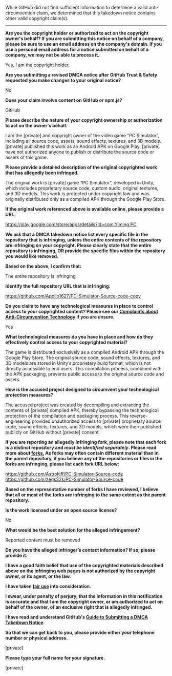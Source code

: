 While GitHub did not find sufficient information to determine a valid anti-circumvention claim, we determined that this takedown notice contains other valid copyright claim(s).

---

**Are you the copyright holder or authorized to act on the copyright owner's behalf? If you are submitting this notice on behalf of a company, please be sure to use an email address on the company's domain. If you use a personal email address for a notice submitted on behalf of a company, we may not be able to process it.**

Yes, I am the copyright holder.

**Are you submitting a revised DMCA notice after GitHub Trust & Safety requested you make changes to your original notice?**

No

**Does your claim involve content on GitHub or npm.js?**

GitHub

**Please describe the nature of your copyright ownership or authorization to act on the owner's behalf.**

I am the [private] and copyright owner of the video game “PC Simulator”, including all source code, assets, sound effects, textures, and 3D models. [private] published this work as an Android APK on Google Play. [private] have not authorized anyone to publish or distribute the source code or assets of this game.

**Please provide a detailed description of the original copyrighted work that has allegedly been infringed.**

The original work is [private] game “PC Simulator”, developed in Unity, which includes proprietary source code, custom audio, original textures, and 3D models. This work is protected under copyright law and was originally distributed only as a compiled APK through the Google Play Store.

**If the original work referenced above is available online, please provide a URL.**

https://play.google.com/store/apps/details?id=com.Yiming.PC

**We ask that a DMCA takedown notice list every specific file in the repository that is infringing, unless the entire contents of the repository are infringing on your copyright. Please clearly state that the entire repository is infringing, OR provide the specific files within the repository you would like removed.**

**Based on the above, I confirm that:**

The entire repository is infringing

**Identify the full repository URL that is infringing:**

https://github.com/Apollo1627/PC-Simulator-Source-code-copy

**Do you claim to have any technological measures in place to control access to your copyrighted content? Please see our <a href="https://docs.github.com/articles/guide-to-submitting-a-dmca-takedown-notice#complaints-about-anti-circumvention-technology">Complaints about Anti-Circumvention Technology</a> if you are unsure.**

Yes

**What technological measures do you have in place and how do they effectively control access to your copyrighted material?**

The game is distributed exclusively as a compiled Android APK through the Google Play Store. The original source code, sound effects, textures, and 3D models are stored in Unity’s proprietary build format, which is not directly accessible to end users. This compilation process, combined with the APK packaging, prevents public access to the original source code and assets.

**How is the accused project designed to circumvent your technological protection measures?**

The accused project was created by decompiling and extracting the contents of [private] compiled APK, thereby bypassing the technological protection of the compilation and packaging process. This reverse-engineering provided unauthorized access to [private] proprietary source code, sound effects, textures, and 3D models, which were then published publicly on GitHub without [private] consent.

**If you are reporting an allegedly infringing fork, please note that each fork is a distinct repository and <i>must be identified separately</i>. Please read more about <a href="https://docs.github.com/articles/dmca-takedown-policy#b-what-about-forks-or-whats-a-fork">forks.</a> As forks may often contain different material than in the parent repository, if you believe any of the repositories or files in the forks are infringing, please list each fork URL below:**

https://github.com/Astrokiff/PC-Simulator-Source-code  
https://github.com/zegs32s/PC-Simulator-Source-code

**Based on the representative number of forks I have reviewed, I believe that all or most of the forks are infringing to the same extent as the parent repository.**

**Is the work licensed under an open source license?**

No

**What would be the best solution for the alleged infringement?**

Reported content must be removed

**Do you have the alleged infringer’s contact information? If so, please provide it.**

**I have a good faith belief that use of the copyrighted materials described above on the infringing web pages is not authorized by the copyright owner, or its agent, or the law.**

**I have taken <a href="https://www.lumendatabase.org/topics/22">fair use</a> into consideration.**

**I swear, under penalty of perjury, that the information in this notification is accurate and that I am the copyright owner, or am authorized to act on behalf of the owner, of an exclusive right that is allegedly infringed.**

**I have read and understand GitHub's <a href="https://docs.github.com/articles/guide-to-submitting-a-dmca-takedown-notice/">Guide to Submitting a DMCA Takedown Notice</a>.**

**So that we can get back to you, please provide either your telephone number or physical address.**

[private]

**Please type your full name for your signature.**

[private]

